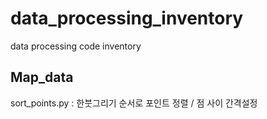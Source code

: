 # data_processing_inventory
data processing code inventory
## Map_data
sort_points.py : 한붓그리기 순서로 포인트 정렬 / 점 사이 간격설정
